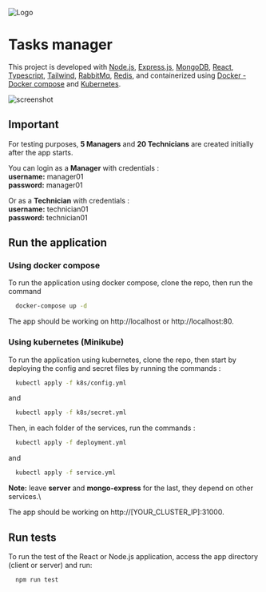 ![Logo](https://drive.google.com/uc?export=view&id=12oymGChp8fXin8ZTChwnprc57UZkRzO9)
# Tasks manager

This project is developed with [Node.js](https://nodejs.org), [Express.js](https://expressjs.com), [MongoDB](https://www.mongodb.com), [React](https://reactjs.org/), [Typescript](https://www.typescriptlang.org), [Tailwind](https://tailwindcss.com), [RabbitMq](https://www.rabbitmq.com), [Redis](https://redis.io), and containerized using [Docker - Docker compose](https://www.docker.com) and [Kubernetes](https://kubernetes.io/).

![screenshot](https://drive.google.com/uc?export=view&id=1pDyn8-gRBiU5aWGk8FvYe9S667af4y7T)

## Important

For testing purposes, **5 Managers** and **20 Technicians** are created initially after the app starts.

You can login as a **Manager** with credentials :\
**username:** manager01\
**password:** manager01

Or as a **Technician** with credentials :\
**username:** technician01\
**password:** technician01

## Run the application

### Using docker compose
To run the application using docker compose, clone the repo, then run the command
```bash
  docker-compose up -d
```
The app should be working on http://localhost or http://localhost:80.


### Using kubernetes (Minikube)
To run the application using kubernetes, clone the repo, then start by deploying the config and secret files by running the commands :
```bash
  kubectl apply -f k8s/config.yml
```
and
```bash
  kubectl apply -f k8s/secret.yml
```

Then, in each folder of the services, run the commands :
```bash
  kubectl apply -f deployment.yml
```
and
```bash
  kubectl apply -f service.yml
```
**Note:** leave **server** and **mongo-express** for the last, they depend on other services.\

The app should be working on http://[YOUR_CLUSTER_IP]:31000.

## Run tests

To run the test of the React or Node.js application, access the app directory (client or server) and run: 
```bash
  npm run test
```


